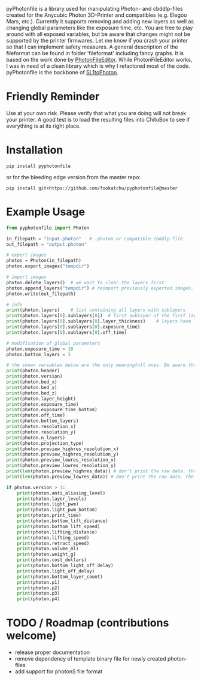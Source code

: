 pyPhotonfile is a library used for manipulating Photon- and cbddlp-files created for the Anycubic Photon 3D-Printer and compatibles (e.g. Elegoo Mars, etc.). Currently it supports removing and adding new layers as well as changing global parameters like the exposure time, etc. You are free to play around with all exposed variables, but be aware that changes might not be supported by the printer firmwares. Let me know if you crash your printer so that I can implement safety measures. 
A general description of the fileformat can be found in folder 'fileformat' including fancy graphs.
It is based on the work done by [PhotonFileEditor](https://github.com/Photonsters/PhotonFileEditor). While PhotonFileEditor works, I was in need of a clean library which is why I refactored most of the code.
pyPhotonfile is the backbone of [SL1toPhoton](https://github.com/fookatchu/SL1toPhoton).

Friendly Reminder
=================
   Use at your own risk. Please verify that what you are doing will not break your printer. A good test is to load the resulting files into ChituBox to see if everything is at its right place.

Installation
=================
```
pip install pyphotonfile
```
or for the bleeding edge version from the master repo:
```
pip install git+https://github.com/fookatchu/pyphotonfile@master
```

Example Usage
========================================
```python
from pyphotonfile import Photon

in_filepath = "input.photon"   # .photon or compatible cbddlp-file
out_filepath = "output.photon"

# export images
photon = Photon(in_filepath)
photon.export_images("tempdir")

# import images
photon.delete_layers()  # we want to clear the layers first
photon.append_layers("tempdir") # reimport previously exported images. the files need to have the same filenaming scheme
photon.write(out_filepath)

# info
print(photon.layers)    # list containing all layers with sublayers
print(photon.layers[0].sublayers[0])  # first sublayer of the first layer. anti-aliasing files contian multiple sublayers, otherwise their is only one sublayer
print(photon.layers[0].sublayers[0].layer_thickness)    # layers have individual properties which might not be recognized by the firmware. feel free to play around
print(photon.layers[0].sublayers[0].exposure_time)
print(photon.layers[0].sublayers[0].off_time)

# modification of global parameters
photon.exposure_time = 10
photon.bottom_layers = 3

# the shown variables below are the only meaningfull ones. Be aware that these are not protected. change those values at your own risk!
print(photon.header)
print(photon.version)
print(photon.bed_x)
print(photon.bed_y)
print(photon.bed_z)
print(photon.layer_height)
print(photon.exposure_time)
print(photon.exposure_time_bottom)
print(photon.off_time)
print(photon.bottom_layers)
print(photon.resolution_x)
print(photon.resolution_y)
print(photon.n_layers)
print(photon.projection_type)
print(photon.preview_highres_resolution_x)
print(photon.preview_highres_resolution_y)
print(photon.preview_lowres_resolution_x)
print(photon.preview_lowres_resolution_y)
print(len(photon.preview_highres_data)) # don't print the raw data. the preview images are not yet parsed. interested in implementing something?
print(len(photon.preview_lowres_data)) # don't print the raw data. the preview images are not yet parsed. interested in implementing something?

if photon.version > 1:
    print(photon.anti_aliasing_level)
    print(photon.layer_levels)
    print(photon.light_pwm)
    print(photon.light_pwm_bottom)
    print(photon.print_time)
    print(photon.bottom_lift_distance)
    print(photon.bottom_lift_speed)
    print(photon.lifting_distance)
    print(photon.lifting_speed)
    print(photon.retract_speed)
    print(photon.volume_ml)
    print(photon.weight_g)
    print(photon.cost_dollars)
    print(photon.bottom_light_off_delay)
    print(photon.light_off_delay)
    print(photon.bottom_layer_count)
    print(photon.p1)
    print(photon.p2)
    print(photon.p3)
    print(photon.p4)
```

TODO / Roadmap (contributions welcome)
========================================
 - release proper documentation
 - remove dependency of template binary file for newly created photon-files
 - add support for photonS file format

